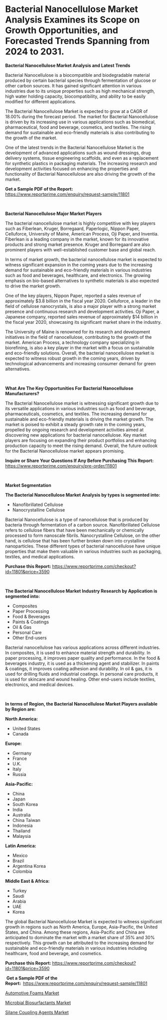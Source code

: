 <p><h1>Bacterial Nanocellulose Market Analysis Examines its Scope on Growth Opportunities, and Forecasted Trends Spanning from 2024 to 2031.</h1></p><p><strong>Bacterial Nanocellulose Market Analysis and Latest Trends</strong></p>
<p><p>Bacterial Nanocellulose is a biocompatible and biodegradable material produced by certain bacterial species through fermentation of glucose or other carbon sources. It has gained significant attention in various industries due to its unique properties such as high mechanical strength, high water holding capacity, biocompatibility, and ability to be easily modified for different applications.</p><p>The Bacterial Nanocellulose Market is expected to grow at a CAGR of 18.00% during the forecast period. The market for Bacterial Nanocellulose is driven by its increasing use in various applications such as biomedical, pharmaceutical, food and beverage, cosmetics, and textiles. The rising demand for sustainable and eco-friendly materials is also contributing to the growth of the market.</p><p>One of the latest trends in the Bacterial Nanocellulose Market is the development of advanced applications such as wound dressings, drug delivery systems, tissue engineering scaffolds, and even as a replacement for synthetic plastics in packaging materials. The increasing research and development activities focused on enhancing the properties and functionality of Bacterial Nanocellulose are also driving the growth of the market.</p></p>
<p><strong>Get a Sample PDF of the Report:&nbsp;</strong> <a href="https://www.reportprime.com/enquiry/request-sample/11801">https://www.reportprime.com/enquiry/request-sample/11801</a></p>
<p>&nbsp;</p>
<p><strong>Bacterial Nanocellulose Major Market Players</strong></p>
<p><p>The bacterial nanocellulose market is highly competitive with key players such as Fiberlean, Kruger, Borregaard, Paperlogic, Nippon Paper, Celluforce, University of Maine, American Process, Oji Paper, and Inventia. Fiberlean is a leading company in the market, known for its innovative products and strong market presence. Kruger and Borregaard are also prominent players with well-established customer base and global reach.</p><p>In terms of market growth, the bacterial nanocellulose market is expected to witness significant expansion in the coming years due to the increasing demand for sustainable and eco-friendly materials in various industries such as food and beverages, healthcare, and electronics. The growing emphasis on bio-based alternatives to synthetic materials is also expected to drive the market growth.</p><p>One of the key players, Nippon Paper, reported a sales revenue of approximately $3.8 billion in the fiscal year 2020. Celluforce, a leader in the field of cellulose nanocrystals, is also a major player with a strong market presence and continuous research and development activities. Oji Paper, a Japanese company, reported sales revenue of approximately $14 billion in the fiscal year 2020, showcasing its significant market share in the industry.</p><p>The University of Maine is renowned for its research and development initiatives in the field of nanocellulose, contributing to the growth of the market. American Process, a technology company specializing in biorefining, is also a key player in the market with a focus on sustainable and eco-friendly solutions. Overall, the bacterial nanocellulose market is expected to witness robust growth in the coming years, driven by technological advancements and increasing consumer demand for green alternatives.</p></p>
<p>&nbsp;</p>
<p><strong>What Are The Key Opportunities For Bacterial Nanocellulose Manufacturers?</strong></p>
<p><p>The Bacterial Nanocellulose market is witnessing significant growth due to its versatile applications in various industries such as food and beverage, pharmaceuticals, cosmetics, and textiles. The increasing demand for sustainable and eco-friendly materials is driving the market growth. The market is poised to exhibit a steady growth rate in the coming years, propelled by ongoing research and development activities aimed at discovering new applications for bacterial nanocellulose. Key market players are focusing on expanding their product portfolios and enhancing production capacity to meet the rising demand. Overall, the future outlook for the Bacterial Nanocellulose market appears promising.</p></p>
<p><strong>Inquire or Share Your Questions If Any Before Purchasing This Report:</strong> <a href="https://www.reportprime.com/enquiry/pre-order/11801">https://www.reportprime.com/enquiry/pre-order/11801</a></p>
<p>&nbsp;</p>
<p><strong>Market Segmentation</strong></p>
<p><strong>The Bacterial Nanocellulose Market Analysis by types is segmented into:</strong></p>
<p><ul><li>Nanofibrillated Cellulose</li><li>Nanocrystalline Cellulose</li></ul></p>
<p><p>Bacterial Nanocellulose is a type of nanocellulose that is produced by bacteria through fermentation of a carbon source. Nanofibrillated Cellulose refers to cellulose fibers that have been mechanically or chemically processed to form nanoscale fibrils. Nanocrystalline Cellulose, on the other hand, is cellulose that has been further broken down into crystalline nanoparticles. These different types of bacterial nanocellulose have unique properties that make them valuable in various industries such as packaging, textiles, and medical applications.</p></p>
<p><strong>Purchase this Report:&nbsp;</strong><a href="https://www.reportprime.com/checkout?id=11801&price=3590">https://www.reportprime.com/checkout?id=11801&price=3590</a></p>
<p>&nbsp;</p>
<p><strong>The Bacterial Nanocellulose Market Industry Research by Application is segmented into:</strong></p>
<p><ul><li>Composites</li><li>Paper Processing</li><li>Food & Beverages</li><li>Paints & Coatings</li><li>Oil & Gas</li><li>Personal Care</li><li>Other End-users</li></ul></p>
<p><p>Bacterial nanocellulose has various applications across different industries. In composites, it is used to enhance material strength and durability. In paper processing, it improves paper quality and performance. In the food & beverages industry, it is used as a thickening agent and stabilizer. In paints & coatings, it improves coating adhesion and durability. In oil & gas, it is used for drilling fluids and industrial coatings. In personal care products, it is used for skincare and wound healing. Other end-users include textiles, electronics, and medical devices.</p></p>
<p>&nbsp;</p>
<p><strong>In terms of Region, the Bacterial Nanocellulose Market Players available by Region are:</strong></p>
<p>
    <p> <strong> North America: </strong>
        <ul>
            <li>United States</li>
            <li>Canada</li>
        </ul>
        </p> 
    <p> <strong> Europe: </strong>
        <ul>
            <li>Germany</li>
            <li>France</li>
            <li>U.K.</li>
            <li>Italy</li>
            <li>Russia</li>
        </ul>
        </p> 
    <p> <strong> Asia-Pacific: </strong>
        <ul>
            <li>China</li>
            <li>Japan</li>
            <li>South Korea</li>
            <li>India</li>
            <li>Australia</li>
            <li>China Taiwan</li>
            <li>Indonesia</li>
            <li>Thailand</li>
            <li>Malaysia</li>
        </ul>
        </p> 
    <p> <strong> Latin America: </strong>
        <ul>
            <li>Mexico</li>
            <li>Brazil</li>
            <li>Argentina Korea</li>
            <li>Colombia</li>
        </ul>
        </p> 
    <p> <strong> Middle East & Africa: </strong>
        <ul>
            <li>Turkey</li>
            <li>Saudi</li>
            <li>Arabia</li>
            <li>UAE</li>
            <li>Korea</li>
        </ul>
    </p>
    </p>
<p><p>The global Bacterial Nanocellulose Market is expected to witness significant growth in regions such as North America, Europe, Asia-Pacific, the United States, and China. Among these regions, Asia-Pacific and China are anticipated to dominate the market with a market share of 35% and 30% respectively. This growth can be attributed to the increasing demand for sustainable and eco-friendly materials in various industries including healthcare, food and beverage, and cosmetics.</p></p>
<p><strong>Purchase this Report: </strong><a href="https://www.reportprime.com/checkout?id=11801&price=3590">https://www.reportprime.com/checkout?id=11801&price=3590</a></p>
<p>&nbsp;<strong>Get a Sample PDF of the Report:&nbsp;&nbsp;</strong><a href="https://www.reportprime.com/enquiry/request-sample/11801">https://www.reportprime.com/enquiry/request-sample/11801</a></p>
<p><strong></strong></p>
<p><p><a href="https://github.com/Angelnienowdseej3e45z3p8c/Market-Research-Report-List-1/blob/main/automotive-foams-market.md">Automotive Foams Market</a></p><p><a href="https://github.com/eeaveuhhh/Market-Research-Report-List-1/blob/main/microbial-biosurfactants-market.md">Microbial Biosurfactants Market</a></p><p><a href="https://github.com/brentleyjimmiealvaradoz4l1rea/Market-Research-Report-List-1/blob/main/silane-coupling-agents-market.md">Silane Coupling Agents Market</a></p></p>